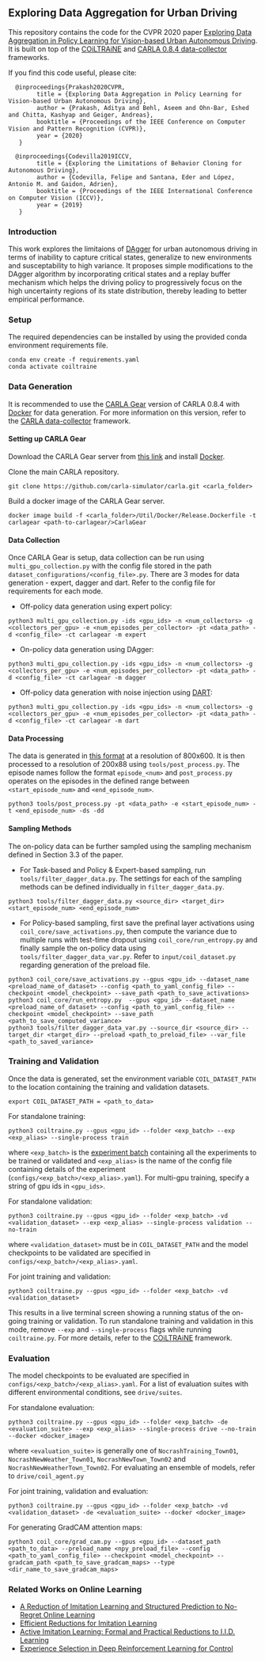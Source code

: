 ## Exploring Data Aggregation for Urban Driving
This repository contains the code for the CVPR 2020 paper [Exploring Data Aggregation in Policy Learning for Vision-based Urban Autonomous Driving](http://www.cvlibs.net/publications/Prakash2020CVPR.pdf). It is built on top of the [COiLTRAiNE](https://github.com/felipecode/coiltraine) and [CARLA 0.8.4 data-collector](https://github.com/carla-simulator/data-collector) frameworks.

If you find this code useful, please cite:
```
  @inproceedings{Prakash2020CVPR,
        title = {Exploring Data Aggregation in Policy Learning for Vision-based Urban Autonomous Driving},
        author = {Prakash, Aditya and Behl, Aseem and Ohn-Bar, Eshed and Chitta, Kashyap and Geiger, Andreas},
        booktitle = {Proceedings of the IEEE Conference on Computer Vision and Pattern Recognition (CVPR)},
        year = {2020}
   }
  
  @inproceedings{Codevilla2019ICCV,
        title = {Exploring the Limitations of Behavior Cloning for Autonomous Driving},
        author = {Codevilla, Felipe and Santana, Eder and López, Antonio M. and Gaidon, Adrien},
        booktitle = {Proceedings of the IEEE International Conference on Computer Vision (ICCV)},
        year = {2019}
   }
```

### Introduction
This work explores the limitaions of [DAgger](http://proceedings.mlr.press/v15/ross11a/ross11a.pdf) for urban autonomous driving in terms of inability to capture critical states, generalize to new environments and susceptability to high variance. It proposes simple modifications to the DAgger algorithm by incorporating critical states and a replay buffer mechanism which helps the driving policy to progressively focus on the high uncertainty regions of its state distribution, thereby leading to better empirical performance.

### Setup
The required dependencies can be installed by using the provided conda environment requirements file.
```
conda env create -f requirements.yaml
conda activate coiltraine
```

### Data Generation 
It is recommended to use the [CARLA Gear](https://drive.google.com/file/d/1X52PXqT0phEi5WEWAISAQYZs-Ivx4VoE/view) version of CARLA 0.8.4 with [Docker](https://carla.readthedocs.io/en/latest/build_docker/) for data generation. For more information on this version, refer to the [CARLA data-collector](https://github.com/carla-simulator/data-collector) framework.

#### Setting up CARLA Gear
Download the CARLA Gear server from [this link](https://drive.google.com/file/d/1X52PXqT0phEi5WEWAISAQYZs-Ivx4VoE/view) and install [Docker](https://carla.readthedocs.io/en/latest/build_docker/).

Clone the main CARLA repository.
```
git clone https://github.com/carla-simulator/carla.git <carla_folder>
```
Build a docker image of the CARLA Gear server.
```
docker image build -f <carla_folder>/Util/Docker/Release.Dockerfile -t carlagear <path-to-carlagear/>CarlaGear
```

#### Data Collection
Once CARLA Gear is setup, data collection can be run using `multi_gpu_collection.py` with the config file stored in the path `dataset_configurations/<config_file>.py`. There are 3 modes for data generation - expert, dagger and dart. Refer to the config file for requirements for each mode. 

- Off-policy data generation using expert policy:
```
python3 multi_gpu_collection.py -ids <gpu_ids> -n <num_collectors> -g <collectors_per_gpu> -e <num_episodes_per_collector> -pt <data_path> -d <config_file> -ct carlagear -m expert
```

- On-policy data generation using DAgger:
```
python3 multi_gpu_collection.py -ids <gpu_ids> -n <num_collectors> -g <collectors_per_gpu> -e <num_episodes_per_collector> -pt <data_path> -d <config_file> -ct carlagear -m dagger
```

- Off-policy data generation with noise injection using [DART](https://arxiv.org/pdf/1703.09327.pdf):
```
python3 multi_gpu_collection.py -ids <gpu_ids> -n <num_collectors> -g <collectors_per_gpu> -e <num_episodes_per_collector> -pt <data_path> -d <config_file> -ct carlagear -m dart
```

#### Data Processing
The data is generated in [this format](https://github.com/carla-simulator/data-collector/blob/master/docs/dataset_format_description.md) at a resolution of 800x600. It is then processed to a resolution of 200x88 using `tools/post_process.py`. The episode names follow the format `episode_<num>` and `post_process.py` operates on the episodes in the defined range between `<start_episode_num>` and `<end_episode_num>`.
```
python3 tools/post_process.py -pt <data_path> -e <start_episode_num> -t <end_episode_num> -ds -dd
```

#### Sampling Methods
The on-policy data can be further sampled using the sampling mechanism defined in Section 3.3 of the paper.

- For Task-based and Policy & Expert-based sampling, run `tools/filter_dagger_data.py`. The settings for each of the sampling methods can be defined individually in `filter_dagger_data.py`.
```
python3 tools/filter_dagger_data.py <source_dir> <target_dir> <start_episode_num> <end_episode_num>
```

- For Policy-based sampling, first save the prefinal layer activations using `coil_core/save_activations.py`, then compute the variance due to multiple runs with test-time dropout using `coil_core/run_entropy.py` and finally sample the on-policy data using `tools/filter_dagger_data_var.py`. Refer to `input/coil_dataset.py` regarding generation of the preload file.
```
python3 coil_core/save_activations.py --gpus <gpu_id> --dataset_name <preload_name_of_dataset> --config <path_to_yaml_config_file> --checkpoint <model_checkpoint> --save_path <path_to_save_activations>
python3 coil_core/run_entropy.py  --gpus <gpu_id> --dataset_name <preload_name_of_dataset> --config <path_to_yaml_config_file> --checkpoint <model_checkpoint> --save_path <path_to_save_computed_variance>
python3 tools/filter_dagger_data_var.py --source_dir <source_dir> --target_dir <target_dir> --preload <path_to_preload_file> --var_file <path_to_saved_variance>
```

### Training and Validation
Once the data is generated, set the environment variable `COIL_DATASET_PATH` to the location containing the training and validation datasets.
```
export COIL_DATASET_PATH = <path_to_data>
```

For standalone training:
```
python3 coiltraine.py --gpus <gpu_id> --folder <exp_batch> --exp <exp_alias> --single-process train
```
where `<exp_batch>` is the [experiment batch](https://github.com/felipecode/coiltraine/blob/master/docs/configuration.md) containing all the experiments to be trained or validated and `<exp_alias>` is the name of the config file containing details of the experiment (`configs/<exp_batch>/<exp_alias>.yaml`). For multi-gpu training, specify a string of gpu ids in `<gpu_ids>`.

For standalone validation:
```
python3 coiltraine.py --gpus <gpu_id> --folder <exp_batch> -vd <validation_dataset> --exp <exp_alias> --single-process validation --no-train
```
where `<validation_dataset>` must be in `COIL_DATASET_PATH` and the model checkpoints to be validated are specified in `configs/<exp_batch>/<exp_alias>.yaml`.

For joint training and validation:
```
python3 coiltraine.py --gpus <gpu_id> --folder <exp_batch> -vd <validation_dataset>
```
This results in a live terminal screen showing a running status of the on-going training or validation. To run standalone training and validation in this mode, remove `--exp` and `--single-process` flags while running `coiltraine.py`. For more details, refer to the [COiLTRAiNE](https://github.com/felipecode/coiltraine) framework.

### Evaluation
The model checkpoints to be evaluated are specified in `configs/<exp_batch>/<exp_alias>.yaml`. For a list of evaluation suites with different environmental conditions, see `drive/suites`.

For standalone evaluation:
```
python3 coiltraine.py --gpus <gpu_id> --folder <exp_batch> -de <evaluation_suite> --exp <exp_alias> --single-process drive --no-train --docker <docker_image>
```
where `<evaluation_suite>` is generally one of `NocrashTraining_Town01`, `NocrashNewWeather_Town01`, `NocrashNewTown_Town02` and `NocrashNewWeatherTown_Town02`. For evaluating an ensemble of models, refer to `drive/coil_agent.py`

For joint training, validation and evaluation:
```
python3 coiltraine.py --gpus <gpu_id> --folder <exp_batch> -vd <validation_dataset> -de <evaluation_suite> --docker <docker_image>
```

For generating GradCAM attention maps:
```
python3 coil_core/grad_cam.py --gpus <gpu_id> --dataset_path <path_to_data> --preload_name <npy_preload_file> --config <path_to_yaml_config_file> --checkpoint <model_checkpoint> --gradcam_path <path_to_save_gradcam_maps> --type <dir_name_to_save_gradcam_maps>
```

### Related Works on Online Learning
- [A Reduction of Imitation Learning and Structured Prediction to No-Regret Online Learning](http://proceedings.mlr.press/v15/ross11a/ross11a.pdf)
- [Efficient Reductions for Imitation Learning](https://ri.cmu.edu/pub_files/2010/5/Ross-AIStats10-paper.pdf)
- [Active Imitation Learning: Formal and Practical Reductions to I.I.D. Learning](http://www.jmlr.org/papers/volume15/judah14a/judah14a.pdf)
- [Experience Selection in Deep Reinforcement Learning for Control](http://www.jmlr.org/papers/volume19/17-131/17-131.pdf)
